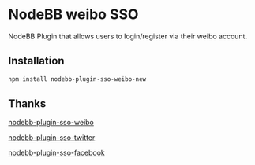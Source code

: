 # NodeBB weibo SSO

NodeBB Plugin that allows users to login/register via their weibo account.

## Installation

```sh
npm install nodebb-plugin-sso-weibo-new
```

## Thanks
[nodebb-plugin-sso-weibo](https://github.com/mani95lisa/nodebb-plugin-sso-weibo)

[nodebb-plugin-sso-twitter](https://github.com/julianlam/nodebb-plugin-sso-twitter)

[nodebb-plugin-sso-facebook](https://github.com/julianlam/nodebb-plugin-sso-facebook)